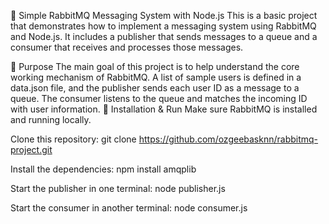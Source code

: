 📨 Simple RabbitMQ Messaging System with Node.js
This is a basic project that demonstrates how to implement a messaging system using RabbitMQ and Node.js. It includes a publisher that sends messages to a queue and a consumer that receives and processes those messages.

🎯 Purpose
The main goal of this project is to help understand the core working mechanism of RabbitMQ. A list of sample users is defined in a data.json file, and the publisher sends each user ID as a message to a queue. The consumer listens to the queue and matches the incoming ID with user information.
🚀 Installation & Run
Make sure RabbitMQ is installed and running locally.

Clone this repository:
git clone https://github.com/ozgeebasknn/rabbitmq-project.git

Install the dependencies:
npm install amqplib

Start the publisher in one terminal:
node publisher.js

Start the consumer in another terminal:
node consumer.js
